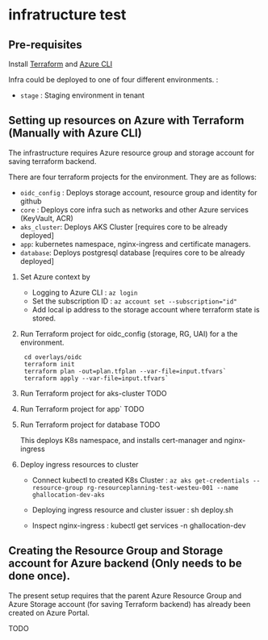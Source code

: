 # infratructure test

## Pre-requisites

Install [Terraform](https://learn.hashicorp.com/tutorials/terraform/install-cli) and [Azure CLI](https://docs.microsoft.com/en-us/cli/azure/install-azure-cli-macos)

Infra could be deployed to one of four different environments.  :
* `stage`   : Staging environment in tenant

## Setting up resources on Azure with Terraform (Manually with Azure CLI)

The infrastructure requires Azure resource group and storage account for saving terraform backend.

There are four terraform projects for the environment. They are as follows:
* `oidc_config` : Deploys storage account, resource group and identity for github
* `core` : Deploys core infra such as networks and other Azure services (KeyVault, ACR)
* `aks_cluster`: Deploys AKS Cluster [requires core to be already deployed]
* `app`: kubernetes namespace, nginx-ingress and certificate managers.
* `database`: Deploys postgresql database [requires core to be already deployed]

1. Set Azure context by

    *  Logging to Azure CLI     : `az login`
    *  Set the subscription ID  : `az account set --subscription="id"`
    *  Add local ip address to the storage account where terraform state is stored.

2. Run Terraform project for oidc_config (storage, RG, UAI) for a the environment.

        cd overlays/oidc
        terraform init
        terraform plan -out=plan.tfplan --var-file=input.tfvars`
        terraform apply --var-file=input.tfvars`

3. Run Terraform project for aks-cluster
    TODO

4. Run Terraform project for app`
    TODO

5. Run Terraform project for database
    TODO



    This deploys K8s namespace, and installs cert-manager and nginx-ingress

6. Deploy ingress resources to cluster

    *   Connect kubectl to created K8s Cluster :
            `az aks get-credentials --resource-group rg-resourceplanning-test-westeu-001 --name ghallocation-dev-aks`
    
    *   Deploying ingress resource and cluster issuer  :
            sh deploy.sh

    *   Inspect nginx-ingress                          :
            kubectl get services -n ghallocation-dev



 ## Creating the Resource Group and Storage account for Azure backend (Only needs to be done once).

The present setup requires that the parent Azure Resource Group and Azure Storage account (for saving Terraform backend) has already been created on Azure Portal.

TODO

